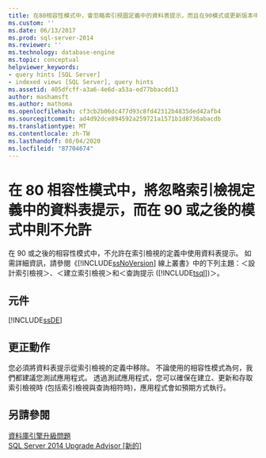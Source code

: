 ```yaml
---
title: 在80相容性模式中，會忽略索引視圖定義中的資料表提示，而且在90模式或更新版本中不允許使用 |Microsoft Docs
ms.custom: ''
ms.date: 06/13/2017
ms.prod: sql-server-2014
ms.reviewer: ''
ms.technology: database-engine
ms.topic: conceptual
helpviewer_keywords:
- query hints [SQL Server]
- indexed views [SQL Server], query hints
ms.assetid: 405dfcff-a3a6-4e6d-a53a-ed77bbacdd13
author: mashamsft
ms.author: mathoma
ms.openlocfilehash: cf3cb2b06dc477d93c8fd42312b4835ded42afb4
ms.sourcegitcommit: ad4d92dce894592a259721a1571b1d8736abacdb
ms.translationtype: MT
ms.contentlocale: zh-TW
ms.lasthandoff: 08/04/2020
ms.locfileid: "87704674"
---
```

# <a name="table-hints-in-indexed-view-definitions-are-ignored-in-80-compatibility-mode-and-are-not-allowed-in-90-mode-or-later"></a>在 80 相容性模式中，將忽略索引檢視定義中的資料表提示，而在 90 或之後的模式中則不允許
  在 90 或之後的相容性模式中，不允許在索引檢視的定義中使用資料表提示。 如需詳細資訊，請參閱《[!INCLUDE[ssNoVersion](../../includes/ssnoversion-md.md)] 線上叢書》中的下列主題：＜設計索引檢視＞、＜建立索引檢視＞和＜查詢提示 ([!INCLUDE[tsql](../../includes/tsql-md.md)])＞。  
  
## <a name="component"></a>元件  
 [!INCLUDE[ssDE](../../includes/ssde-md.md)]  
  
## <a name="corrective-action"></a>更正動作  
 您必須將資料表提示從索引檢視的定義中移除。 不論使用的相容性模式為何，我們都建議您測試應用程式。 透過測試應用程式，您可以確保在建立、更新和存取索引檢視時 (包括索引檢視與查詢相符時)，應用程式會如預期方式執行。  
  
## <a name="see-also"></a>另請參閱  
 [資料庫引擎升級問題](../../../2014/sql-server/install/database-engine-upgrade-issues.md)   
 [SQL Server 2014 Upgrade Advisor &#91;新的&#93;](sql-server-2014-upgrade-advisor.md)  
  
  
